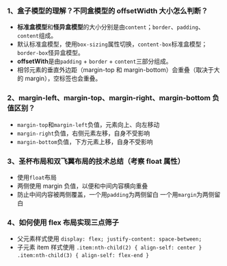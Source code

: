 ### 1、盒子模型的理解？不同盒模型的 offsetWidth 大小怎么判断？

- **标准盒模型**和**怪异盒模型**的大小分别是由`content`；`border`、`padding`、`content`组成。
- 默认标准盒模型，使用`box-sizing`属性切换，`content-box`标准盒模型；`border-box`怪异盒模型。
- **offsetWith**是由`padding` + `border` + `content`三部分组成。
- 相邻元素的垂直外边距（margin-top 和 margin-bottom）会重叠（取决于大的 margin），空标签也会重叠。

### 2、margin-left、margin-top、margin-right、margin-bottom 负值区别？

- `margin-top`和`margin-left`负值，元素向上、向左移动
- `margin-right`负值，右侧元素左移，自身不受影响
- `margin-bottom`负值，下方元素上移，自身不受影响

### 3、圣杯布局和双飞翼布局的技术总结（考察 float 属性）

- 使用`float`布局
- 两侧使用 margin 负值，以便和中间内容横向重叠
- 防止中间内容被两侧覆盖，一个用`padding`为两侧留白 一个用`margin`为两侧留白

### 4、如何使用 flex 布局实现三点筛子

- 父元素样式使用 `display: flex; justify-content: space-between;`
- 子元素 item 样式使用 `.item:nth-child(2) { align-self: center }` `.item:nth-child(3) { align-self: flex-end }`
